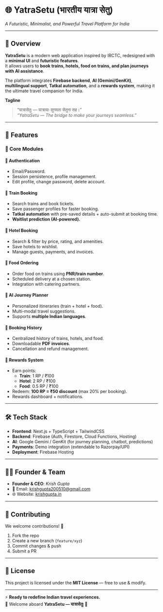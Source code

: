 # 🌐 YatraSetu (भारतीय यात्रा सेतु)

*A Futuristic, Minimalist, and Powerful Travel Platform for India*

---

## 📖 Overview

**YatraSetu** is a modern web application inspired by IRCTC, redesigned with a **minimal UI** and **futuristic features**.  
It allows users to **book trains, hotels, food on trains, and plan journeys with AI assistance**.  

The platform integrates **Firebase backend**, **AI (Gemini/GenKit)**, **multilingual support**, **Tatkal automation**, and a **rewards system**, making it the ultimate travel companion for India.  

**Tagline**  
> “यात्रासेतुः — यात्रायाः सुगमता सेतुना सह।”  
> *“YatraSetu — The bridge to make your journeys seamless.”*

---

## 🚀 Features

### 🔑 Core Modules

#### 🔐 Authentication
- Email/Password.
- Session persistence, profile management.
- Edit profile, change password, delete account.

#### 🚆 Train Booking
- Search trains and book tickets.
- Save passenger profiles for faster booking.
- **Tatkal automation** with pre-saved details + auto-submit at booking time.
- **Waitlist prediction (AI-powered).**

#### 🏨 Hotel Booking
- Search & filter by price, rating, and amenities.
- Save hotels to wishlist.
- Manage guests, payments, and invoices.

#### 🍴 Food Ordering
- Order food on trains using **PNR/train number**.
- Scheduled delivery at a chosen station.
- Integration with catering partners.

#### 🤖 AI Journey Planner
- Personalized itineraries (train + hotel + food).
- Multi-modal travel suggestions.
- Supports **multiple Indian languages**.

#### 📂 Booking History
- Centralized history of trains, hotels, and food.
- Downloadable **PDF invoices**.
- Cancellation and refund management.

#### 🎁 Rewards System
- Earn points:
  - **Train**: 1 RP / ₹100
  - **Hotel**: 2 RP / ₹100
  - **Food**: 0.5 RP / ₹100
- Redeem: **100 RP = ₹50 discount** (max 20% per booking).
- Rewards dashboard + notifications.

---

## 🛠️ Tech Stack

- **Frontend**: Next.js + TypeScript + TailwindCSS  
- **Backend**: Firebase (Auth, Firestore, Cloud Functions, Hosting)  
- **AI**: Google Gemini / GenKit (for journey planning, chatbot, predictions)  
- **Payments**: Demo integration (extendable to Razorpay/UPI)  
- **Deployment**: Firebase Hosting  

---

## 🧑‍💼 Founder & Team

- **Founder & CEO**: *Krish Gupta*  
- 📧 Email: [krishgupta200510@gmail.com](mailto:krishgupta200510@gmail.com)  
- 🌐 Website: [krishgupta.in](https://krishgupta.in)  

---

## 🤝 Contributing

We welcome contributions! 🎉  

1. Fork the repo  
2. Create a new branch (`feature/xyz`)  
3. Commit changes & push  
4. Submit a PR  

---

## 📜 License

This project is licensed under the **MIT License** — free to use & modify.

---

⚡ **Ready to redefine Indian travel experiences.**  
🚆 Welcome aboard **YatraSetu — यात्रासेतुः** 🚆